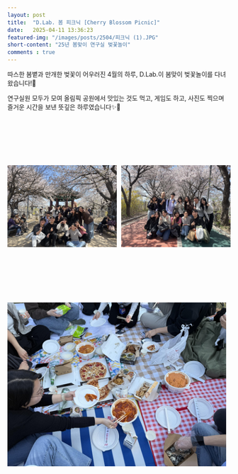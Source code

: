 ```yaml
---
layout: post 
title:  "D.Lab. 봄 피크닉 [Cherry Blossom Picnic]"
date:   2025-04-11 13:36:23
featured-img: "/images/posts/2504/피크닉 (1).JPG"
short-content: "25년 봄맞이 연구실 벚꽃놀이"
comments : true
---
```



따스한 봄볕과 만개한 벚꽃이 어우러진 4월의 하루, D.Lab.이 봄맞이 벚꽃놀이를 다녀왔습니다!🌸

연구실원 모두가 모여 올림픽 공원에서 맛있는 것도 먹고, 게임도 하고, 사진도 찍으며 즐거운 시간을 보낸 뜻깊은 하루였습니다✨🥰


<div style="display: flex; justify-content: center;">
    <span class="image featured" style="margin-right: 10px;"><img src="/images/posts/2504/피크닉 (1).JPG" alt="" style='height: 400px; object-fit: contain;'></span>
    <span class="image featured"><img src="/images/posts/2504/피크닉 (2).JPG" alt="" style='height: 400px; object-fit: contain;'></span>
</div>
<div style="display: flex; justify-content: center;">
    <span class="image featured" style="margin-right: 10px;"><img src="/images/posts/2504/피크닉 (3).JPG" alt="" style='height: 400px; object-fit: contain;'></span>
    <span class="image featured"><img src="/images/posts/2504/피크닉 (4).JPG" alt="" style='height: 400px; object-fit: contain;'></span>
</div>